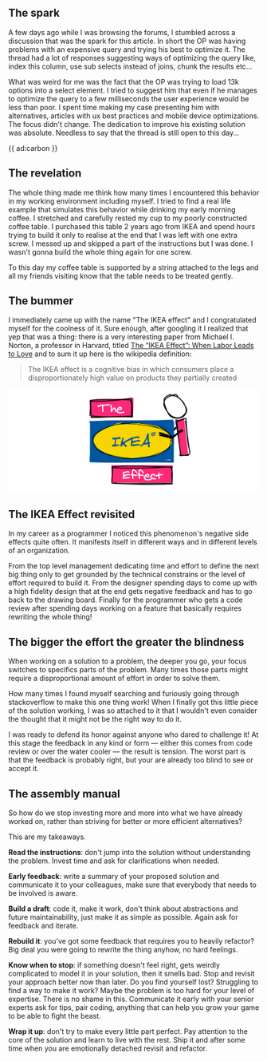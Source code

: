 ## The spark

A few days ago while I was browsing the forums, I stumbled across a discussion that was the spark for this article. 
In short the OP was having problems with an expensive query and trying his best to optimize it. 
The thread had a lot of responses suggesting ways of optimizing the query like, index this column, use sub selects instead of joins, chunk the results etc…

What was weird for me was the fact that the OP was trying to load 13k options into a select element. I tried to suggest him that even if he manages to optimize the query to a few milliseconds the user experience would be less than poor. I spent time making my case presenting him with alternatives, articles with ux best practices and mobile device optimizations. The focus didn't change. The dedication to improve his existing solution was absolute. Needless to say that the thread is still open to this day…

{{ ad:carbon }}

## The revelation

The whole thing made me think how many times I encountered this behavior in my working environment including myself. I tried to find a real life example that simulates this behavior while drinking my early morning coffee. I stretched and carefully rested my cup to my poorly constructed coffee table. I purchased this table 2 years ago from IKEA and spend hours trying to build it only to realise at the end that I was left with one extra screw. I messed up and skipped a part of the instructions but I was done. I wasn't gonna build the whole thing again for one screw. 

To this day my coffee table is supported by a string attached to the legs and all my friends visiting know that the table needs to be treated gently.

## The bummer

I immediately came up with the name "The IKEA effect" and I congratulated myself for the coolness of it. Sure enough, after googling it I realized that yep that was a thing: there is a very interesting paper from Michael I. Norton, a professor in Harvard, titled [The “IKEA Effect”: When Labor Leads to Love](*https://www.hbs.edu/faculty/publication%20files/11-091.pdf) and to sum it up here is the wikipedia definition: 

> The IKEA effect is a cognitive bias in which consumers place a disproportionately high value on products they partially created

<div class="image-noborder"></div>

![](/resources/img/blog/ikea/1.png)

## The IKEA Effect revisited

In my career as a programmer I noticed this phenomenon's negative side effects quite often. It manifests itself in different ways and in different levels of an organization. 

From the top level management dedicating time and effort to define the next big thing only to get grounded by the technical constrains or the level of effort required to build it. From the designer spending days to come up with a high fidelity design that at the end gets negative feedback and has to go back to the drawing board. Finally for the programmer who gets a code review after spending days working on a feature that basically requires rewriting the whole thing! 

## The bigger the effort the greater the blindness

When working on a solution to a problem, the deeper you go, your focus switches to specifics parts of the problem. Many times those parts might require a disproportional amount of effort in order to solve them. 

How many times I found myself searching and furiously going through stackoverflow to make this one thing work! When I finally got this little piece of the solution working, I was so attached to it that I wouldn't even consider the thought that it might not be the right way to do it. 

I was ready to defend its honor against anyone who dared to challenge it! At this stage the feedback in any kind or form — either this comes from code review or over the water cooler — the result is tension. The worst part is that the feedback is probably right, but your are already too blind to see or accept it.

## The assembly manual

So how do we stop investing more and more into what we have already worked on, rather than striving for better or more efficient alternatives?

This are my takeaways.

**Read the instructions**: don't jump into the solution without understanding the problem. Invest time and ask for clarifications when needed.

**Early feedback**: write a summary of your proposed solution and communicate it to your colleagues, make sure that everybody that needs to be involved is aware. 

**Build a draft**: code it, make it work, don't think about abstractions and future maintainability, just make it as simple as possible. Again ask for feedback and iterate.

**Rebuild it**: you've got some feedback that requires you to heavily refactor? Big deal you were going to rewrite the thing anyhow, no hard feelings. 

**Know when to stop**: if something doesn't feel right, gets weirdly complicated to model it in your solution, then it smells bad. Stop and revisit your approach better now than later. Do you find yourself lost? Struggling to find a way to make it work? Maybe the problem is too hard for your level of expertise. There is no shame in this. Communicate it early with your senior experts ask for tips, pair coding, anything that can help you grow your game to be able to fight the beast.

**Wrap it up**: don't try to make every little part perfect. Pay attention to the core of the solution and learn to live with the rest. Ship it and after some time when you are emotionally detached revisit and refactor.
  















